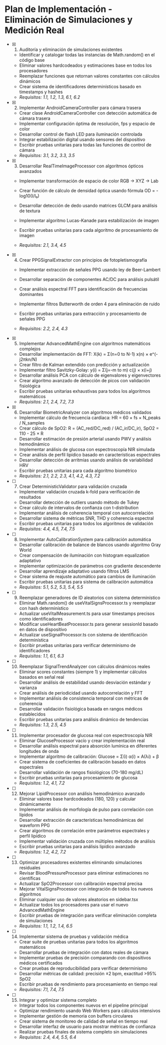# Plan de Implementación - Eliminación de Simulaciones y Medición Real

- [x] 1. Auditoría y eliminación de simulaciones existentes



  - Identificar y catalogar todas las instancias de Math.random() en el código base
  - Eliminar valores hardcodeados y estimaciones base en todos los procesadores
  - Reemplazar funciones que retornan valores constantes con cálculos dinámicos
  - Crear sistema de identificadores determinísticos basado en timestamps y hashes
  - _Requisitos: 1.1, 1.2, 1.3, 6.1, 6.2_

- [x] 2. Implementar AndroidCameraController para cámara trasera



  - Crear clase AndroidCameraController con detección automática de cámara trasera
  - Implementar configuración óptima de resolución, fps y espacio de color
  - Desarrollar control de flash LED para iluminación controlada
  - Integrar estabilización digital usando sensores del dispositivo
  - Escribir pruebas unitarias para todas las funciones de control de cámara
  - _Requisitos: 3.1, 3.2, 3.3, 3.5_




- [x] 3. Desarrollar RealTimeImageProcessor con algoritmos ópticos avanzados



  - Implementar transformación de espacio de color RGB → XYZ → Lab
  - Crear función de cálculo de densidad óptica usando fórmula OD = -log10(I/I₀)
  - Desarrollar detección de dedo usando matrices GLCM para análisis de textura

  - Implementar algoritmo Lucas-Kanade para estabilización de imagen
  - Escribir pruebas unitarias para cada algoritmo de procesamiento de imagen
  - _Requisitos: 2.1, 3.4, 4.5_

- [x] 4. Crear PPGSignalExtractor con principios de fotopletismografía



  - Implementar extracción de señales PPG usando ley de Beer-Lambert
  - Desarrollar separación de componentes AC/DC para análisis pulsátil
  - Crear análisis espectral FFT para identificación de frecuencias dominantes
  - Implementar filtros Butterworth de orden 4 para eliminación de ruido
  - Escribir pruebas unitarias para extracción y procesamiento de señales PPG

  - _Requisitos: 2.2, 2.4, 4.3_

- [x] 5. Implementar AdvancedMathEngine con algoritmos matemáticos complejos





  - Desarrollar implementación de FFT: X(k) = Σ(n=0 to N-1) x(n) × e^(-j2πkn/N)
  - Crear filtro de Kalman extendido con predicción y actualización
  - Implementar filtro Savitzky-Golay: y(i) = Σ(j=-m to m) c(j) × x(i+j)
  - Desarrollar análisis PCA con cálculo de eigenvalores y eigenvectores
  - Crear algoritmo avanzado de detección de picos con validación fisiológica
  - Escribir pruebas unitarias exhaustivas para todos los algoritmos matemáticos
  - _Requisitos: 2.1, 2.4, 7.2, 7.3_




- [x] 6. Desarrollar BiometricAnalyzer con algoritmos médicos validados



  - Implementar cálculo de frecuencia cardíaca: HR = 60 × fs × N_peaks / N_samples
  - Crear cálculo de SpO2: R = (AC_red/DC_red) / (AC_ir/DC_ir), SpO2 = 110 - 25 × R
  - Desarrollar estimación de presión arterial usando PWV y análisis hemodinámico
  - Implementar análisis de glucosa con espectroscopía NIR simulada
  - Crear análisis de perfil lipídico basado en características espectrales
  - Desarrollar detección de arritmias usando análisis de variabilidad HRV
  - Escribir pruebas unitarias para cada algoritmo biométrico
  - _Requisitos: 2.1, 2.2, 2.3, 4.1, 4.2, 4.3, 7.2_

- [ ] 7. Crear DeterministicValidator para validación cruzada
  - Implementar validación cruzada k-fold para verificación de resultados
  - Desarrollar detección de outliers usando método de Tukey
  - Crear cálculo de intervalos de confianza con t-distribution
  - Implementar análisis de coherencia temporal con autocorrelación
  - Desarrollar sistema de métricas SNR, THD y coherencia espectral
  - Escribir pruebas unitarias para todos los algoritmos de validación
  - _Requisitos: 4.4, 4.5, 7.4, 7.5_

- [ ] 8. Implementar AutoCalibrationSystem para calibración automática
  - Desarrollar calibración de balance de blancos usando algoritmo Gray World
  - Crear compensación de iluminación con histogram equalization adaptativo
  - Implementar optimización de parámetros con gradiente descendente
  - Desarrollar aprendizaje adaptativo usando filtros LMS
  - Crear sistema de reajuste automático para cambios de iluminación
  - Escribir pruebas unitarias para sistema de calibración automática
  - _Requisitos: 5.1, 5.2, 5.3, 5.4, 5.5_

- [ ] 9. Reemplazar generadores de ID aleatorios con sistema determinístico
  - Eliminar Math.random() de useVitalSignsProcessor.ts y reemplazar con hash determinístico
  - Actualizar useVitalMeasurement.ts para usar timestamps precisos como identificadores
  - Modificar useHeartBeatProcessor.ts para generar sessionId basado en datos de dispositivo
  - Actualizar useSignalProcessor.ts con sistema de identificación determinística
  - Escribir pruebas unitarias para verificar determinismo de identificadores
  - _Requisitos: 1.1, 6.1, 6.3_

- [ ] 10. Reemplazar SignalTrendAnalyzer con cálculos dinámicos reales
  - Eliminar scores constantes (siempre 1) y implementar cálculos basados en señal real
  - Desarrollar análisis de estabilidad usando desviación estándar y varianza
  - Crear análisis de periodicidad usando autocorrelación y FFT
  - Implementar análisis de consistencia temporal con métricas de coherencia
  - Desarrollar validación fisiológica basada en rangos médicos establecidos
  - Escribir pruebas unitarias para análisis dinámico de tendencias
  - _Requisitos: 1.3, 2.5, 4.5_

- [ ] 11. Implementar procesador de glucosa real con espectroscopía NIR
  - Eliminar GlucoseProcessor vacío y crear implementación real
  - Desarrollar análisis espectral para absorción lumínica en diferentes longitudes de onda
  - Implementar algoritmo de calibración: Glucose = Σ(i) α(i) × A(λi) + β
  - Crear sistema de coeficientes de calibración basado en datos espectrales
  - Desarrollar validación de rangos fisiológicos (70-180 mg/dL)
  - Escribir pruebas unitarias para procesamiento de glucosa
  - _Requisitos: 1.2, 4.1, 7.2_

- [ ] 12. Mejorar LipidProcessor con análisis hemodinámico avanzado
  - Eliminar valores base hardcodeados (180, 120) y calcular dinámicamente
  - Implementar análisis de morfología de pulso para correlación con lípidos
  - Desarrollar extracción de características hemodinámicas del waveform PPG
  - Crear algoritmos de correlación entre parámetros espectrales y perfil lipídico
  - Implementar validación cruzada con múltiples métodos de análisis
  - Escribir pruebas unitarias para análisis lipídico avanzado
  - _Requisitos: 1.2, 4.2, 7.2_

- [ ] 13. Optimizar procesadores existentes eliminando simulaciones residuales
  - Revisar BloodPressureProcessor para eliminar estimaciones no científicas
  - Actualizar SpO2Processor con calibración espectral precisa
  - Mejorar VitalSignsProcessor con integración de todos los nuevos algoritmos
  - Eliminar cualquier uso de valores aleatorios en sidebar.tsx
  - Actualizar todos los procesadores para usar el nuevo AdvancedMathEngine
  - Escribir pruebas de integración para verificar eliminación completa de simulaciones
  - _Requisitos: 1.1, 1.2, 1.4, 6.5_

- [ ] 14. Implementar sistema de pruebas y validación médica
  - Crear suite de pruebas unitarias para todos los algoritmos matemáticos
  - Desarrollar pruebas de integración con datos reales de cámara
  - Implementar pruebas de precisión comparando con dispositivos médicos certificados
  - Crear pruebas de reproducibilidad para verificar determinismo
  - Desarrollar métricas de calidad: precisión ±2 bpm, exactitud >95% SpO2
  - Escribir pruebas de rendimiento para procesamiento en tiempo real
  - _Requisitos: 7.1, 7.4, 7.5_

- [ ] 15. Integrar y optimizar sistema completo
  - Integrar todos los componentes nuevos en el pipeline principal
  - Optimizar rendimiento usando Web Workers para cálculos intensivos
  - Implementar gestión de memoria con buffers circulares
  - Crear sistema de monitoreo de calidad de señal en tiempo real
  - Desarrollar interfaz de usuario para mostrar métricas de confianza
  - Realizar pruebas finales de sistema completo sin simulaciones
  - _Requisitos: 2.4, 4.4, 5.5, 6.4_
